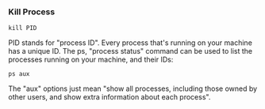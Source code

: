 <h3>Kill Process</h3>

```
kill PID
```
PID stands for "process ID". Every process that's running on your machine has a unique ID. The ps, "process status" command can be used to list the processes running on your machine, and their IDs:
```
ps aux
```
The "aux" options just mean "show all processes, including those owned by other users, and show extra information about each process".
